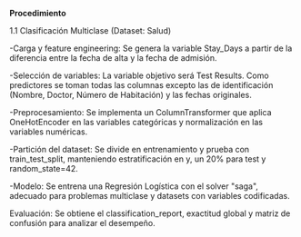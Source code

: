**Procedimiento**

1.1 Clasificación Multiclase (Dataset: Salud)

-Carga y feature engineering: Se genera la variable Stay_Days a partir de la diferencia entre la fecha de alta y la fecha de admisión.

-Selección de variables: La variable objetivo será Test Results. Como predictores se toman todas las columnas excepto las de identificación (Nombre, Doctor, Número de Habitación) y las fechas originales.

-Preprocesamiento: Se implementa un ColumnTransformer que aplica OneHotEncoder en las variables categóricas y normalización en las variables numéricas.

-Partición del dataset: Se divide en entrenamiento y prueba con train_test_split, manteniendo estratificación en y, un 20% para test y random_state=42.

-Modelo: Se entrena una Regresión Logística con el solver "saga", adecuado para problemas multiclase y datasets con variables codificadas.

Evaluación: Se obtiene el classification_report, exactitud global y matriz de confusión para analizar el desempeño.

